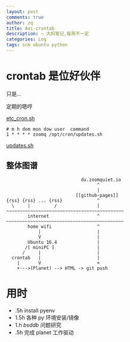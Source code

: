 ```yaml
---
layout: post
comments: true
author: zq
title: Aoi-crontab
description: ~ 大妈笔记,每周不一定
categories: Log
tags: scm ubuntu python
---
```


# crontab 是位好伙伴

只是...

<!--more-->

定期的嗯哼


[etc_cron.sh](https://github.com/zoom-quiet/scm/blob/master/sh/cron/etc_cron.sh)


    # m h dom mon dow user  command
    1 * * * * zoomq /opt/cron/updates.sh

[updates.sh](https://github.com/zoom-quiet/scm/blob/master/sh/cron/updates.sh)

## 整体图谱


                                du.zoomquiet.io
                                      ^ 
                                      |
                              [[github-pages]]
    {rss} {rss} ... {rss}             ^
      \     |         /               |
    ~~~~~~~~~~~~~~~~~~~~~~~~~~~~~~~~~~~~~~~~~~~~
            internet                  ^
    ~~~~~~~~~~~~~~~~~~~~~~~~~~~~~~~~~~~~~~~~~~~~
            home wifi                 ^ 
                |                     |
                V                     |
            Ubuntu 16.4               | 
           /[ miniPC ]                |
          /     |                     |
      crontab   |                     |
        |       V                     +
        +--->(Planet) --> HTML -> git push
                








# 用时

- .5h install pyenv
- 1.5h 各种 py 环境安装/镜像
- 1.h _bsddb_ 问题研究
- .5h 完成 planet 工作驱动







